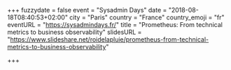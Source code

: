 +++
fuzzydate = false
event = "Sysadmin Days"
date = "2018-08-18T08:40:53+02:00"
city = "Paris"
country = "France"
country_emoji = "fr"
eventURL = "https://sysadmindays.fr/"
title = "Prometheus: From technical metrics to business observability"
slidesURL = "https://www.slideshare.net/roidelapluie/prometheus-from-technical-metrics-to-business-observability"

+++

